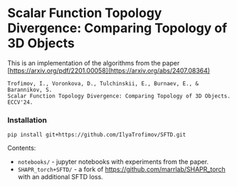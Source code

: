 # Scalar Function Topology Divergence: Comparing Topology of 3D Objects

This is an implementation of the algorithms from the paper [https://arxiv.org/pdf/2201.00058](https://arxiv.org/abs/2407.08364)

```
Trofimov, I., Voronkova, D., Tulchinskii, E., Burnaev, E., & Barannikov, S.
Scalar Function Topology Divergence: Comparing Topology of 3D Objects. ECCV'24.
```

### Installation
```pip install git+https://github.com/IlyaTrofimov/SFTD.git```

Contents:

* ```notebooks/``` - jupyter notebooks with experiments from the paper.
* ```SHAPR_torch+SFTD/``` - a fork of https://github.com/marrlab/SHAPR_torch with an additional SFTD loss.
